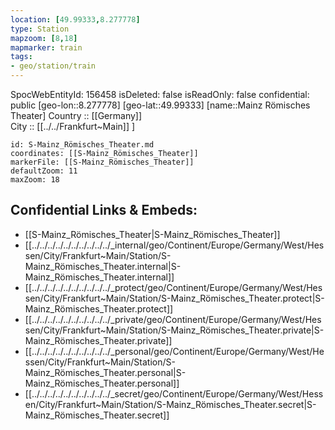 ```yaml
---
location: [49.99333,8.277778] 
type: Station 
mapzoom: [8,18] 
mapmarker: train 
tags:
- geo/station/train
---
```

SpocWebEntityId: 156458
isDeleted: false
isReadOnly: false
confidential: public
[geo-lon::8.277778] 
[geo-lat::49.99333] 
[name::Mainz Römisches Theater] 
Country :: [[Germany]]  
City :: [[../../Frankfurt~Main]] ] 


```leaflet
id: S-Mainz_Römisches_Theater.md
coordinates: [[S-Mainz_Römisches_Theater]] 
markerFile: [[S-Mainz_Römisches_Theater]] 
defaultZoom: 11 
maxZoom: 18
```


## Confidential Links & Embeds: 
- [[S-Mainz_Römisches_Theater|S-Mainz_Römisches_Theater]] 
- [[../../../../../../../../../../_internal/geo/Continent/Europe/Germany/West/Hessen/City/Frankfurt~Main/Station/S-Mainz_Römisches_Theater.internal|S-Mainz_Römisches_Theater.internal]] 
- [[../../../../../../../../../../_protect/geo/Continent/Europe/Germany/West/Hessen/City/Frankfurt~Main/Station/S-Mainz_Römisches_Theater.protect|S-Mainz_Römisches_Theater.protect]] 
- [[../../../../../../../../../../_private/geo/Continent/Europe/Germany/West/Hessen/City/Frankfurt~Main/Station/S-Mainz_Römisches_Theater.private|S-Mainz_Römisches_Theater.private]] 
- [[../../../../../../../../../../_personal/geo/Continent/Europe/Germany/West/Hessen/City/Frankfurt~Main/Station/S-Mainz_Römisches_Theater.personal|S-Mainz_Römisches_Theater.personal]] 
- [[../../../../../../../../../../_secret/geo/Continent/Europe/Germany/West/Hessen/City/Frankfurt~Main/Station/S-Mainz_Römisches_Theater.secret|S-Mainz_Römisches_Theater.secret]] 
